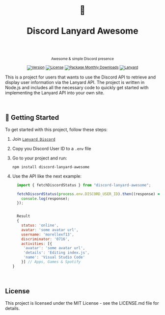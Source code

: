 <div align="center">
  <h1>
    <br/>
    🦀
    <br />
    <br />
    Discord Lanyard Awesome
    <br />
    <br />
  </h1>
  <sup>
    <br />
   Awesome & simple Discord presence</em>
    <br />
    <br /

[![Version](https://img.shields.io/github/v/tag/morellexf13/discord-lanyard-awesome?label=%20&style=for-the-badge)](https://github.com/morellexf13/discord-lanyard-awesome/releases)
[![License](https://img.shields.io/badge/-MIT-f56565.svg?longCache=true&style=for-the-badge)](https://github.com/morellexf13/discord-lanyard-awesome/blob/main/LICENSE)
[![Package Monthly Downloads](https://img.shields.io/npm/dm/discord-lanyard-awesome?label=%20&style=for-the-badge)](https://www.npmjs.com/package/discord-lanyard-awesome)
[![Lanyard](https://img.shields.io/badge/-Lanyard%20Docs-blue.svg?style=for-the-badge)](https://github.com/Phineas/lanyard)

  </sup>
</div>

This is a project for users that wants to use the Discord API to retrieve and display user information via the Lanyard API. The project is written in Node.js and includes all the necessary code to quickly get started with implementing the Lanyard API into your own site.

<br>

## 🌊 Getting Started

To get started with this project, follow these steps:

1. Join [`Lanyard Discord`](https://discord.gg/UrXF2cfJ7F)

2. Copy you Discord User ID to a `.env` file

3. Go to your project and run:

   ```
   npm install discord-lanyard-awesome
   ```

4. Use the API like the next example:

   ```js
     import { fetchDiscordStatus } from "discord-lanyard-awesome";

     fetchDiscordStatus(process.env.DISCORD_USER_ID).then((response) => {
       console.log(response);
     });


     Result
     {
       status: 'online',
       avatar: 'some avatar url',
       username: 'morellexf13',
       discriminator: '0716',
       activities: [{
        'avatar': 'some avatar url',
        'details': 'Editing index.js',
        'name': 'Visual Studio Code'
       }] // Apps, Games & Spotify
   }

   ```
<br/>

## License

This project is licensed under the MIT License - see the LICENSE.md file for details.
